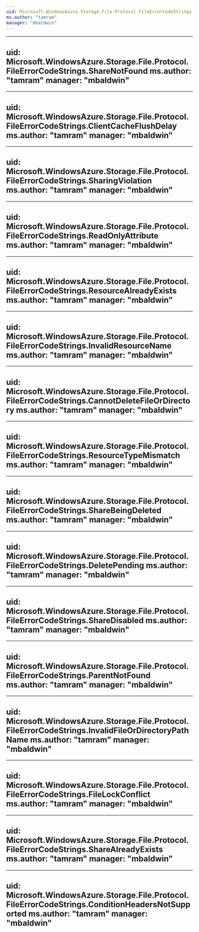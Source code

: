 ```yaml
---
uid: Microsoft.WindowsAzure.Storage.File.Protocol.FileErrorCodeStrings
ms.author: "tamram"
manager: "mbaldwin"
---
```


---
uid: Microsoft.WindowsAzure.Storage.File.Protocol.FileErrorCodeStrings.ShareNotFound
ms.author: "tamram"
manager: "mbaldwin"
---

---
uid: Microsoft.WindowsAzure.Storage.File.Protocol.FileErrorCodeStrings.ClientCacheFlushDelay
ms.author: "tamram"
manager: "mbaldwin"
---

---
uid: Microsoft.WindowsAzure.Storage.File.Protocol.FileErrorCodeStrings.SharingViolation
ms.author: "tamram"
manager: "mbaldwin"
---

---
uid: Microsoft.WindowsAzure.Storage.File.Protocol.FileErrorCodeStrings.ReadOnlyAttribute
ms.author: "tamram"
manager: "mbaldwin"
---

---
uid: Microsoft.WindowsAzure.Storage.File.Protocol.FileErrorCodeStrings.ResourceAlreadyExists
ms.author: "tamram"
manager: "mbaldwin"
---

---
uid: Microsoft.WindowsAzure.Storage.File.Protocol.FileErrorCodeStrings.InvalidResourceName
ms.author: "tamram"
manager: "mbaldwin"
---

---
uid: Microsoft.WindowsAzure.Storage.File.Protocol.FileErrorCodeStrings.CannotDeleteFileOrDirectory
ms.author: "tamram"
manager: "mbaldwin"
---

---
uid: Microsoft.WindowsAzure.Storage.File.Protocol.FileErrorCodeStrings.ResourceTypeMismatch
ms.author: "tamram"
manager: "mbaldwin"
---

---
uid: Microsoft.WindowsAzure.Storage.File.Protocol.FileErrorCodeStrings.ShareBeingDeleted
ms.author: "tamram"
manager: "mbaldwin"
---

---
uid: Microsoft.WindowsAzure.Storage.File.Protocol.FileErrorCodeStrings.DeletePending
ms.author: "tamram"
manager: "mbaldwin"
---

---
uid: Microsoft.WindowsAzure.Storage.File.Protocol.FileErrorCodeStrings.ShareDisabled
ms.author: "tamram"
manager: "mbaldwin"
---

---
uid: Microsoft.WindowsAzure.Storage.File.Protocol.FileErrorCodeStrings.ParentNotFound
ms.author: "tamram"
manager: "mbaldwin"
---

---
uid: Microsoft.WindowsAzure.Storage.File.Protocol.FileErrorCodeStrings.InvalidFileOrDirectoryPathName
ms.author: "tamram"
manager: "mbaldwin"
---

---
uid: Microsoft.WindowsAzure.Storage.File.Protocol.FileErrorCodeStrings.FileLockConflict
ms.author: "tamram"
manager: "mbaldwin"
---

---
uid: Microsoft.WindowsAzure.Storage.File.Protocol.FileErrorCodeStrings.ShareAlreadyExists
ms.author: "tamram"
manager: "mbaldwin"
---

---
uid: Microsoft.WindowsAzure.Storage.File.Protocol.FileErrorCodeStrings.ConditionHeadersNotSupported
ms.author: "tamram"
manager: "mbaldwin"
---
